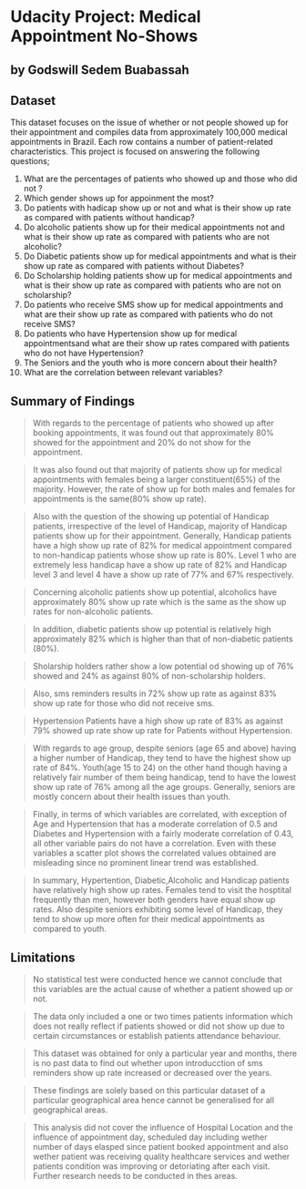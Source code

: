 # Udacity Project: Medical Appointment No-Shows
## by Godswill Sedem Buabassah


## Dataset

This dataset focuses on the issue of whether or not people showed up for their appointment and compiles data from approximately 100,000 medical appointments in Brazil. Each row contains a number of patient-related characteristics.
This project is focused on answering the following questions;

1. What are the percentages of patients who showed up and those who did not ?
2. Which gender shows up for appoinment the most?
3. Do patients with hadicap show up or not and what is their show up rate as compared with patients without handicap?
4. Do alcoholic patients show up for their medical appointments not and what is their show up rate as compared with patients who are not alcoholic?
5. Do Diabetic patients show up for medical appointments and what is their show up rate as compared with patients without Diabetes?
6. Do Scholarship holding patients show up for medical appointments and what is their show up rate as compared with patients who are not on scholarship?
7. Do patients who receive SMS show up for medical appointments and what are their show up rate as compared with patients who do not receive SMS?
8. Do patients who have Hypertension show up for medical appointmentsand what are their show up rates compared with patients who do not have Hypertension?
9. The Seniors and the youth who is more concern about their health?
10. What are the correlation between relevant variables?



## Summary of Findings

>With regards to the percentage of patients who showed up after booking appointments, it was found out that approximately 80% showed for the appointment and 20% do not show for the appointment.

>It was also found out that majority of patients show up for medical appointments with females being a larger constituent(65%) of the majority. However, the rate of show up for both males and females for appointments is the same(80% show up rate).

>Also with the question of the showing up potential of Handicap patients, irrespective of the level of Handicap, majority of Handicap patients show up for their appointment. Generally, Handicap patients have a high show up rate of 82% for medical appointment compared to non-handicap patients whose show up rate is 80%. Level 1 who are extremely less handicap have a show up rate of 82% and Handicap level 3 and level 4 have a show up rate of 77% and 67% respectively.

>Concerning alcoholic patients show up potential, alcoholics have approximately 80% show up rate which is the same as the show up rates for non-alcoholic patients.

>In addition, diabetic patients show up potential is relatively high approximately 82% which is higher than that of non-diabetic patients (80%).

>Sholarship holders rather show a low potential od showing up of 76% showed and 24% as against 80% of non-scholarship holders.

>Also, sms reminders results in 72% show up rate as against 83% show up rate for those who did not receive sms.

>Hypertension Patients have a high show up rate of 83% as against 79% showed up rate show up rate for Patients without Hypertension.

>With regards to age group, despite seniors (age 65 and above) having a higher number of Handicap, they tend to have the highest show up rate of 84%. Youth(age 15 to 24) on the other hand though having a relatively fair number of them being handicap, tend to have the lowest show up rate of 76% among all the age groups. Generally, seniors are mostly concern about their health issues than youth.

>Finally, in terms of which variables are correlated, with exception of Age and Hypertension that has a moderate correlation of 0.5 and Diabetes and Hypertension with a fairly moderate correlation of 0.43, all other variable pairs do not have a correlation. Even with these variables a scatter plot shows the correlated values obtained are misleading since no prominent linear trend was established.

>In summary, Hypertention, Diabetic,Alcoholic and Handicap patients have relatively high show up rates. Females tend to visit the hosptital frequently than men, however both genders have equal show up rates. Also despite seniors exhibiting some level of Handicap, they tend to show up more often for their medical appointments as compared to youth.



## Limitations

>No statistical test were conducted hence we cannot conclude that this variables are the actual cause of whether a patient showed up or not.
    
>The data only included a one or two times patients information which does not really reflect if patients showed or did not show up due to certain circumstances or establish patients attendance behaviour.
    
>This dataset was obtained for only a particular year and months, there is no past data to find out whether upon introducction of sms reminders show up rate increased or decreased over the years.
    
>These findings are solely based on this particular dataset of a particular geographical area hence cannot be generalised for all geographical areas.
    
>This analysis did not cover the influence of Hospital Location and the influence of appointment day, scheduled day including wether number of days elasped since patient booked appointment and also wether patient was receiving quality healthcare services and wether patients condition was improving or detoriating after each visit. Further research needs to be conducted in thes areas.
